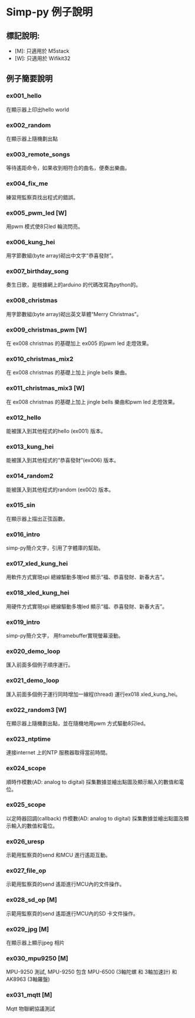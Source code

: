 # Simp-py 例子說明

## 標記說明:
* [M]: 只適用於 M5stack
* [W]: 只適用於 Wifikit32

## 例子簡要說明

### ex001_hello
在顯示器上印出hello world

### ex002_random
在顯示器上隨機劃出點

### ex003_remote_songs
等待遙距命令，如果收到相符合的曲名，便奏出樂曲。

### ex004_fix_me
練習用監察頁找出程式的錯誤。

### ex005_pwm_led [W]
用pwm 模式使8只led 輪流閃亮。

### ex006_kung_hei
用字節數組(byte array)砌出中文字“恭喜發財”。

### ex007_birthday_song
奏生日歌，是根據網上的arduino 的代碼改寫為python的。

### ex008_christmas
用字節數組(byte array)砌出英文草體“Merry Christmas”。

### ex009_christmas_pwm [W]
在 ex008 christmas 的基礎加上 ex005 的pwm led 走燈效果。

### ex010_christmas_mix2
在 ex008 christmas 的基礎上加上 jingle bells 樂曲。

### ex011_christmas_mix3 [W]
在 ex008 christmas 的基礎上加上 jingle bells 樂曲和pwm led 走燈效果。

### ex012_hello
能被匯入到其他程式的hello (ex001) 版本。

### ex013_kung_hei
能被匯入到其他程式的“恭喜發財”(ex006) 版本。

### ex014_random2
能被匯入到其他程式的random (ex002) 版本。

### ex015_sin
在顯示器上描出正弦函數。

### ex016_intro
simp-py簡介文字，引用了字體庫的幫助。

### ex017_xled_kung_hei
用軟件方式實現spi 總線驅動多塊led 顯示“福、恭喜發財、新春大吉”。

### ex018_xled_kung_hei
用硬件方式實現spi 總線驅動多塊led 顯示“福、恭喜發財、新春大吉”。

### ex019_intro
simp-py簡介文字， 用framebuffer實現螢幕滾動。

### ex020_demo_loop
匯入前面多個例子順序運行。

### ex021_demo_loop
匯入前面多個例子運行同時增加一線程(thread) 運行ex018 xled_kung_hei。

### ex022_random3 [W]
在顯示器上隨機劃出點，並在隨機地用pwm 方式驅動8只led。

### ex023_ntptime
連接internet 上的NTP 服務器取得當前時間。

### ex024_scope
順時作模數(AD: analog to digital) 採集數據並繪出點圖及顯示輸入的數值和電位。

### ex025_scope
以定時器回調(callback) 作模數(AD: analog to digital) 採集數據並繪出點圖及顯示輸入的數值和電位。

### ex026_uresp
示範用監察頁的send 和MCU 進行遙距互動。

### ex027_file_op
示範用監察頁的send 遙距進行MCU內的文件操作。

### ex028_sd_op [M]
示範用監察頁的send 遙距進行MCU內的SD 卡文件操作。

### ex029_jpg [M]
在顯示器上顯示jpeg 相片

### ex030_mpu9250 [M]
MPU-9250 測試, MPU-9250 包含 MPU-6500 (3軸陀螺 和 3軸加速計) 和 AK8963 (3軸羅盤)

### ex031_mqtt [M]
Mqtt 物聯網協議測試
